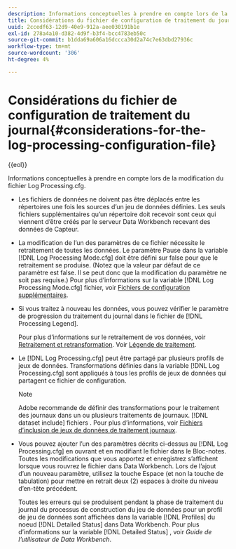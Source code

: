 ```yaml
---
description: Informations conceptuelles à prendre en compte lors de la modification du fichier Log Processing.cfg.
title: Considérations du fichier de configuration de traitement du journal
uuid: 2ccedf63-12d9-40e9-912a-aee030191b1e
exl-id: 278a4a10-d382-4d9f-b3f4-bcc4783eb50c
source-git-commit: b1dda69a606a16dccca30d2a74c7e63dbd27936c
workflow-type: tm+mt
source-wordcount: '306'
ht-degree: 4%

---
```


# Considérations du fichier de configuration de traitement du journal{#considerations-for-the-log-processing-configuration-file}

{{eol}}

Informations conceptuelles à prendre en compte lors de la modification du fichier Log Processing.cfg.

* Les fichiers de données ne doivent pas être déplacés entre les répertoires une fois les sources d’un jeu de données définies. Les seuls fichiers supplémentaires qu’un répertoire doit recevoir sont ceux qui viennent d’être créés par le serveur Data Workbench recevant des données de Capteur.
* La modification de l’un des paramètres de ce fichier nécessite le retraitement de toutes les données. Le paramètre Pause dans la variable [!DNL Log Processing Mode.cfg] doit être défini sur false pour que le retraitement se produise. (Notez que la valeur par défaut de ce paramètre est false. Il se peut donc que la modification du paramètre ne soit pas requise.) Pour plus d’informations sur la variable [!DNL Log Processing Mode.cfg] fichier, voir [Fichiers de configuration supplémentaires](../../../home/c-dataset-const-proc/c-add-config-files/c-add-config-files.md#concept-1afef4f88f1e467ab4326875fd1d3004).

* Si vous traitez à nouveau les données, vous pouvez vérifier le paramètre de progression du traitement du journal dans le fichier de [!DNL Processing Legend].

   Pour plus d’informations sur le retraitement de vos données, voir [Retraitement et retransformation](../../../home/c-dataset-const-proc/c-reproc-retrans/c-unst-reproc-retrans.md). Voir [Légende de traitement](../../../home/c-get-started/c-admin-intrf/c-pro-lgd.md#concept-233e27c9c84c426f8c178a27cc7ff828).

* Le [!DNL Log Processing.cfg] peut être partagé par plusieurs profils de jeux de données. Transformations définies dans la variable [!DNL Log Processing.cfg] sont appliqués à tous les profils de jeux de données qui partagent ce fichier de configuration.

   >[!NOTE]
   >
   >Adobe recommande de définir des transformations pour le traitement des journaux dans un ou plusieurs traitements de journaux. [!DNL dataset include] fichiers . Pour plus d’informations, voir [Fichiers d’inclusion de jeux de données de traitement journaux](../../../home/c-dataset-const-proc/c-dataset-inc-files/c-types-dataset-inc-files/c-log-proc-dataset-inc-files/c-log-proc-dataset-inc-files.md#concept-999475a22519432e98844622ca95b6ab).

* Vous pouvez ajouter l’un des paramètres décrits ci-dessus au [!DNL Log Processing.cfg] en ouvrant et en modifiant le fichier dans le Bloc-notes. Toutes les modifications que vous apportez et enregistrez s’affichent lorsque vous rouvrez le fichier dans Data Workbench. Lors de l’ajout d’un nouveau paramètre, utilisez la touche Espace (et non la touche de tabulation) pour mettre en retrait deux (2) espaces à droite du niveau d’en-tête précédent.

   Toutes les erreurs qui se produisent pendant la phase de traitement du journal du processus de construction du jeu de données pour un profil de jeu de données sont affichées dans la variable [!DNL Profiles] du noeud [!DNL Detailed Status] dans Data Workbench. Pour plus d’informations sur la variable [!DNL Detailed Status] , voir *Guide de l’utilisateur de Data Workbench*.
